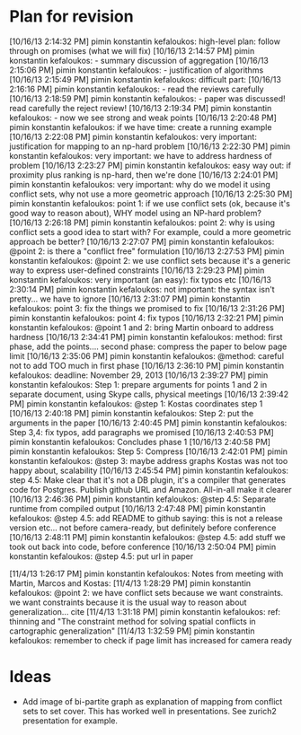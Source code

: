# Plan for revision

[10/16/13 2:14:32 PM] pimin konstantin kefaloukos: high-level plan: follow through on promises (what we will fix)
[10/16/13 2:14:57 PM] pimin konstantin kefaloukos: - summary discussion of aggregation
[10/16/13 2:15:06 PM] pimin konstantin kefaloukos: - justification of algorithms
[10/16/13 2:15:49 PM] pimin konstantin kefaloukos: difficult part:
[10/16/13 2:16:16 PM] pimin konstantin kefaloukos: - read the reviews carefully
[10/16/13 2:18:59 PM] pimin konstantin kefaloukos: - paper was discussed! read carefully the reject review!
[10/16/13 2:19:34 PM] pimin konstantin kefaloukos: - now we see strong and weak points
[10/16/13 2:20:48 PM] pimin konstantin kefaloukos: if we have time: create a running example
[10/16/13 2:22:08 PM] pimin konstantin kefaloukos: very important: justification for mapping to an np-hard problem
[10/16/13 2:22:30 PM] pimin konstantin kefaloukos: very important: we have to address hardness of problem
[10/16/13 2:23:27 PM] pimin konstantin kefaloukos: easy way out: if proximity plus ranking is np-hard, then we're done
[10/16/13 2:24:01 PM] pimin konstantin kefaloukos: very important: why do we model it using conflict sets, why not use a more geometric approach
[10/16/13 2:25:30 PM] pimin konstantin kefaloukos: point 1: if we use conflict sets (ok, because it's good way to reason about), WHY model using an NP-hard problem?
[10/16/13 2:26:18 PM] pimin konstantin kefaloukos: point 2: why is using conflict sets a good idea to start with? For example, could a more geometric approach be better?
[10/16/13 2:27:07 PM] pimin konstantin kefaloukos: @point 2: is there a "conflict free" formulation
[10/16/13 2:27:53 PM] pimin konstantin kefaloukos: @point 2: we use conflict sets because it's a generic way to express user-defined constraints
[10/16/13 2:29:23 PM] pimin konstantin kefaloukos: very important (an easy): fix typos etc
[10/16/13 2:30:14 PM] pimin konstantin kefaloukos: not important: the syntax isn't pretty... we have to ignore
[10/16/13 2:31:07 PM] pimin konstantin kefaloukos: point 3: fix the things we promised to fix
[10/16/13 2:31:26 PM] pimin konstantin kefaloukos: point 4: fix typos
[10/16/13 2:32:21 PM] pimin konstantin kefaloukos: @point 1 and 2: bring Martin onboard to address hardness
[10/16/13 2:34:41 PM] pimin konstantin kefaloukos: method: first phase, add the points.... second phase: compress the paper to below page limit
[10/16/13 2:35:06 PM] pimin konstantin kefaloukos: @method: careful not to add TOO much in first phase
[10/16/13 2:36:10 PM] pimin konstantin kefaloukos: deadline: November 29, 2013
[10/16/13 2:39:27 PM] pimin konstantin kefaloukos: Step 1: prepare arguments for points 1 and 2 in separate document, using Skype calls, physical meetings
[10/16/13 2:39:42 PM] pimin konstantin kefaloukos: @step 1: Kostas coordinates step 1
[10/16/13 2:40:18 PM] pimin konstantin kefaloukos: Step 2: put the arguments in the paper
[10/16/13 2:40:45 PM] pimin konstantin kefaloukos: Step 3,4: fix typos, add paragraphs we promised
[10/16/13 2:40:53 PM] pimin konstantin kefaloukos: Concludes phase 1
[10/16/13 2:40:58 PM] pimin konstantin kefaloukos: Step 5: Compress
[10/16/13 2:42:01 PM] pimin konstantin kefaloukos: @step 3: maybe address graphs Kostas was not too happy about, scalability
[10/16/13 2:45:54 PM] pimin konstantin kefaloukos: step 4.5: Make clear that it's not a DB plugin, it's a compiler that generates code for Postgres. Publish github URL and Amazon. All-in-all make it clearer
[10/16/13 2:46:36 PM] pimin konstantin kefaloukos: @step 4.5: Separate runtime from compiled output
[10/16/13 2:47:48 PM] pimin konstantin kefaloukos: @step 4.5: add README to github saying: this is not a release version etc... not before camera-ready, but definitely before conference
[10/16/13 2:48:11 PM] pimin konstantin kefaloukos: @step 4.5: add stuff we took out back into code, before conference
[10/16/13 2:50:04 PM] pimin konstantin kefaloukos: @step 4.5: put url in paper




[11/4/13 1:26:17 PM] pimin konstantin kefaloukos: Notes from meeting with Martin, Marcos and Kostas:
[11/4/13 1:28:29 PM] pimin konstantin kefaloukos: @point 2: we have conflict sets because we want constraints. we want constraints because it is the usual way to reason about generalization... cite
[11/4/13 1:31:18 PM] pimin konstantin kefaloukos: ref: thinning and "The constraint method for solving spatial conflicts in cartographic generalization"
[11/4/13 1:32:59 PM] pimin konstantin kefaloukos: remember to check if page limit has increased for camera ready

# Ideas

* Add image of bi-partite graph as explanation of mapping from conflict sets to set cover. This has worked well in presentations. See zurich2 presentation for example.
